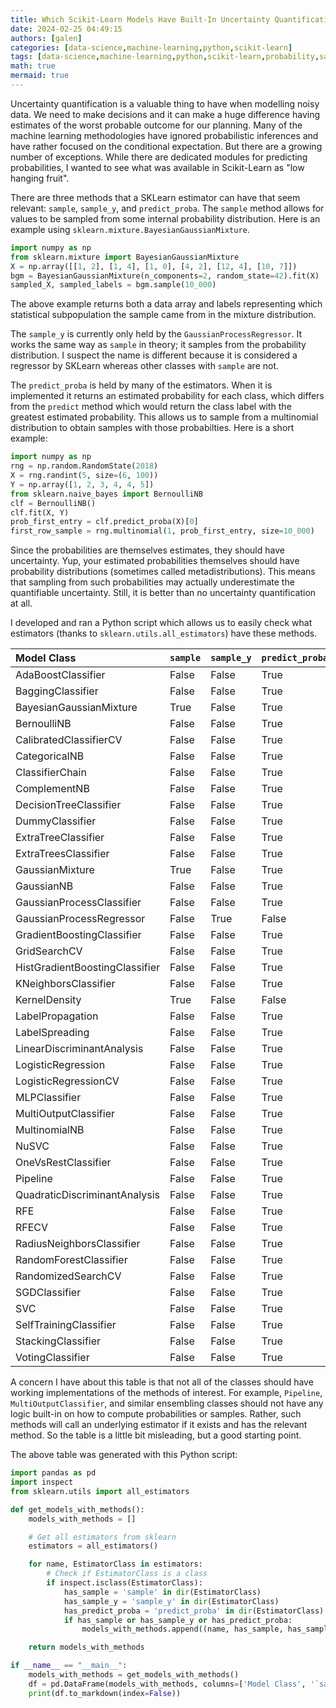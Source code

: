 ```yaml
---
title: Which Scikit-Learn Models Have Built-In Uncertainty Quantification?
date: 2024-02-25 04:49:15
authors: [galen]
categories: [data-science,machine-learning,python,scikit-learn]
tags: [data-science,machine-learning,python,scikit-learn,probability,sampling,distribution,prediction,mixture-distribution,gaussian-mixture-model,bayesian-gaussian-mixture,gaussian-process,adaboost,bagging,bernoulli-distribution,negative-binomial-distribution,categorical-distribution,decision-trees,naive-bayes,kernel-density-estimation,multilayer-perceptron,logistic-regression,support-vector-machine,uncertainty-quantification,statistics]
math: true
mermaid: true
---
```


Uncertainty quantification is a valuable thing to have when modelling noisy data. We need to make decisions and it can make a huge difference having estimates of the worst probable outcome for our planning.  Many of the machine learning methodologies have ignored probabilistic inferences and have rather focused on the conditional expectation. But there are a growing number of exceptions. While there are dedicated modules for predicting probabilities, I wanted to see what was available in Scikit-Learn as "low hanging fruit".

There are three methods that a SKLearn estimator can have that seem relevant: `sample`, `sample_y`, and `predict_proba`. The `sample` method allows for values to be sampled from some internal probability distribution. Here is an example using `sklearn.mixture.BayesianGaussianMixture`.

```python
import numpy as np
from sklearn.mixture import BayesianGaussianMixture
X = np.array([[1, 2], [1, 4], [1, 0], [4, 2], [12, 4], [10, 7]])
bgm = BayesianGaussianMixture(n_components=2, random_state=42).fit(X)
sampled_X, sampled_labels = bgm.sample(10_000)
```

The above example returns both a data array and labels representing which statistical subpopulation the sample came from in the mixture distribution.

The `sample_y` is currently only held by the `GaussianProcessRegressor`. It works the same way as `sample` in theory; it samples from the probability distribution. I suspect the name is different because it is considered a regressor by SKLearn whereas other classes with `sample` are not.

The `predict_proba` is held by many of the estimators. When it is implemented it returns an estimated probability for each class, which differs from the `predict` method which would return the class label with the greatest estimated probability. This allows us to sample from a multinomial distribution to obtain samples with those probabilties. Here is a short example:

```python
import numpy as np
rng = np.random.RandomState(2018)
X = rng.randint(5, size=(6, 100))
Y = np.array([1, 2, 3, 4, 4, 5])
from sklearn.naive_bayes import BernoulliNB
clf = BernoulliNB()
clf.fit(X, Y)
prob_first_entry = clf.predict_proba(X)[0]
first_row_sample = rng.multinomial(1, prob_first_entry, size=10_000)
```

Since the probabilities are themselves estimates, they should have uncertainty. Yup, your estimated probabilities themselves should have probability distributions (sometimes called metadistributions). This means that sampling from such probabilities may actually underestimate the quantifiable uncertainty. Still, it is better than no uncertainty quantification at all.


I developed and ran a Python script which allows us to easily check what estimators (thanks to `sklearn.utils.all_estimators`) have these methods. 


| Model Class                    | `sample`   | `sample_y`   | `predict_proba`   |
|:-------------------------------|:-----------|:-------------|:------------------|
| AdaBoostClassifier             | False      | False        | True              |
| BaggingClassifier              | False      | False        | True              |
| BayesianGaussianMixture        | True       | False        | True              |
| BernoulliNB                    | False      | False        | True              |
| CalibratedClassifierCV         | False      | False        | True              |
| CategoricalNB                  | False      | False        | True              |
| ClassifierChain                | False      | False        | True              |
| ComplementNB                   | False      | False        | True              |
| DecisionTreeClassifier         | False      | False        | True              |
| DummyClassifier                | False      | False        | True              |
| ExtraTreeClassifier            | False      | False        | True              |
| ExtraTreesClassifier           | False      | False        | True              |
| GaussianMixture                | True       | False        | True              |
| GaussianNB                     | False      | False        | True              |
| GaussianProcessClassifier      | False      | False        | True              |
| GaussianProcessRegressor       | False      | True         | False             |
| GradientBoostingClassifier     | False      | False        | True              |
| GridSearchCV                   | False      | False        | True              |
| HistGradientBoostingClassifier | False      | False        | True              |
| KNeighborsClassifier           | False      | False        | True              |
| KernelDensity                  | True       | False        | False             |
| LabelPropagation               | False      | False        | True              |
| LabelSpreading                 | False      | False        | True              |
| LinearDiscriminantAnalysis     | False      | False        | True              |
| LogisticRegression             | False      | False        | True              |
| LogisticRegressionCV           | False      | False        | True              |
| MLPClassifier                  | False      | False        | True              |
| MultiOutputClassifier          | False      | False        | True              |
| MultinomialNB                  | False      | False        | True              |
| NuSVC                          | False      | False        | True              |
| OneVsRestClassifier            | False      | False        | True              |
| Pipeline                       | False      | False        | True              |
| QuadraticDiscriminantAnalysis  | False      | False        | True              |
| RFE                            | False      | False        | True              |
| RFECV                          | False      | False        | True              |
| RadiusNeighborsClassifier      | False      | False        | True              |
| RandomForestClassifier         | False      | False        | True              |
| RandomizedSearchCV             | False      | False        | True              |
| SGDClassifier                  | False      | False        | True              |
| SVC                            | False      | False        | True              |
| SelfTrainingClassifier         | False      | False        | True              |
| StackingClassifier             | False      | False        | True              |
| VotingClassifier               | False      | False        | True              |


A concern I have about this table is that not all of the classes should have working implementations of the methods of interest. For example, `Pipeline`, `MultiOutputClassifier`, and similar ensembling classes should not have any logic built-in on how to compute probabilities or samples. Rather, such methods will call an underlying estimator if it exists and has the relevant method. So the table is a little bit misleading, but a good starting point.

The above table was generated with this Python script:

```python
import pandas as pd
import inspect
from sklearn.utils import all_estimators

def get_models_with_methods():
    models_with_methods = []

    # Get all estimators from sklearn
    estimators = all_estimators()

    for name, EstimatorClass in estimators:
        # Check if EstimatorClass is a class
        if inspect.isclass(EstimatorClass):
            has_sample = 'sample' in dir(EstimatorClass)
            has_sample_y = 'sample_y' in dir(EstimatorClass)
            has_predict_proba = 'predict_proba' in dir(EstimatorClass)
            if has_sample or has_sample_y or has_predict_proba:
                models_with_methods.append((name, has_sample, has_sample_y, has_predict_proba))

    return models_with_methods

if __name__ == "__main__":
    models_with_methods = get_models_with_methods()
    df = pd.DataFrame(models_with_methods, columns=['Model Class', '`sample`', '`sample_y`', '`predict_proba`'])
    print(df.to_markdown(index=False))
```

